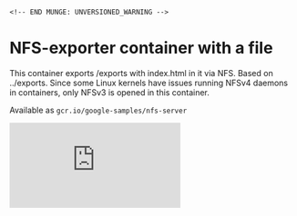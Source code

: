 <!-- BEGIN MUNGE: UNVERSIONED_WARNING -->

    <!-- END MUNGE: UNVERSIONED_WARNING -->

# NFS-exporter container with a file

This container exports /exports with index.html in it via NFS. Based on
../exports. Since some Linux kernels have issues running NFSv4 daemons in containers,
only NFSv3 is opened in this container.

Available as `gcr.io/google-samples/nfs-server`


    


<!-- BEGIN MUNGE: IS_VERSIONED -->
<!-- TAG IS_VERSIONED -->
<!-- END MUNGE: IS_VERSIONED -->




<!-- BEGIN MUNGE: IS_VERSIONED -->
<!-- TAG IS_VERSIONED -->
<!-- END MUNGE: IS_VERSIONED -->


<!-- BEGIN MUNGE: GENERATED_ANALYTICS -->
[![Analytics](https://kubernetes-site.appspot.com/UA-36037335-10/GitHub/examples/nfs/nfs-data/README.md?pixel)]()
<!-- END MUNGE: GENERATED_ANALYTICS -->
